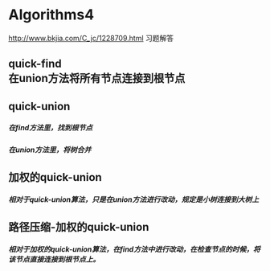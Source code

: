 # Algorithms4
http://www.bkjia.com/C_jc/1228709.html
习题解答

<h2>quick-find<br>
  <body>在union方法将所有节点连接到根节点<br>

<h2>quick-union<br>
  <h5>在find方法里，找到根节点<br>
  <h5>在union方法里，将树合并<br>

<h2>加权的quick-union
  <h5>相对于quick-union算法，只是在union方法进行改动，规定是小树连接到大树上<br>

<h2>路径压缩-加权的quick-union
  <h5>相对于加权的quick-union算法，在find方法中进行改动，在检查节点的时候，将该节点直接连接到根节点上。
